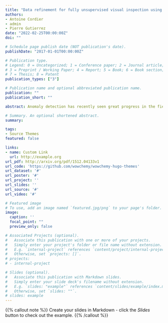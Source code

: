 ```yaml
---
title: "Data refinement for fully unsupervised visual inspection using pre-trained networks"
authors:
- Antoine Cordier
- admin
- Pierre Gutierrez
date: "2022-02-25T00:00:00Z"
doi: ""

# Schedule page publish date (NOT publication's date).
publishDate: "2017-01-01T00:00:00Z"

# Publication type.
# Legend: 0 = Uncategorized; 1 = Conference paper; 2 = Journal article;
# 3 = Preprint / Working Paper; 4 = Report; 5 = Book; 6 = Book section;
# 7 = Thesis; 8 = Patent
publication_types: ["3"]

# Publication name and optional abbreviated publication name.
publication: ""
publication_short: ""

abstract: Anomaly detection has recently seen great progress in the field of visual inspection. More specifically, the use of classical outlier detection techniques on features extracted by deep pre-trained neural networks have been shown to deliver remarkable performances on the MVTec Anomaly Detection (MVTec AD) dataset. However, like most other anomaly detection strategies, these pre-trained methods assume all training data to be normal. As a consequence, they cannot be considered as fully unsupervised. There exists to our knowledge no work studying these pre-trained methods under fully unsupervised setting. In this work, we first assess the robustness of these pre-trained methods to fully unsupervised context, using polluted training sets (i.e. containing defective samples), and show that these methods are more robust to pollution compared to methods such as CutPaste. We then propose SROC, a Simple Refinement strategy for One Class classification. SROC enables to remove most of the polluted images from the training set, and to recover some of the lost AUC. We further show that our simple heuristic competes with, and even outperforms much more complex strategies from the existing literature.

# Summary. An optional shortened abstract.
summary: 

tags:
- Source Themes
featured: false

links:
- name: Custom Link
  url: http://example.org
url_pdf: http://arxiv.org/pdf/1512.04133v1
url_code: 'https://github.com/wowchemy/wowchemy-hugo-themes'
url_dataset: '#'
url_poster: '#'
url_project: ''
url_slides: ''
url_source: '#'
url_video: '#'

# Featured image
# To use, add an image named `featured.jpg/png` to your page's folder. 
image:
  caption: ''
  focal_point: ""
  preview_only: false

# Associated Projects (optional).
#   Associate this publication with one or more of your projects.
#   Simply enter your project's folder or file name without extension.
#   E.g. `internal-project` references `content/project/internal-project/index.md`.
#   Otherwise, set `projects: []`.
# projects:
# - internal-project

# Slides (optional).
#   Associate this publication with Markdown slides.
#   Simply enter your slide deck's filename without extension.
#   E.g. `slides: "example"` references `content/slides/example/index.md`.
#   Otherwise, set `slides: ""`.
# slides: example
---
```


{{% callout note %}}
Create your slides in Markdown - click the *Slides* button to check out the example.
{{% /callout %}}

<!-- Supplementary notes can be added here, including [code, math, and images](https://wowchemy.com/docs/writing-markdown-latex/). -->
